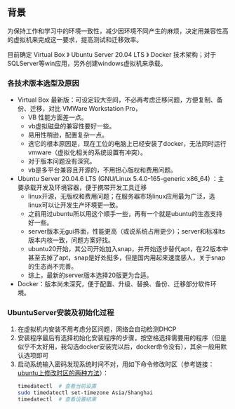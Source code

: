 ## 背景

为保持工作和学习中的环境一致性，减少因环境不同产生的麻烦，决定用兼容性高的虚拟机来完成这一要求，提高测试和迁移效率。

目前确定 Virtual Box 》 Ubuntu Server 20.04 LTS 》 Docker 技术架构；对于SQLServer等win应用，另外创建windows虚拟机来承载。

### 各技术版本选型及原因

* Virtual Box 最新版：可设定较大空间，不必再考虑迁移问题，方便复制、备份、迁移，对比 VMWare Workstation Pro，
    * VB 性能方面差一点。
    * vb虚拟磁盘的兼容性要好一些。
    * 易用性稍逊，配置复杂一点。
    * 选它的根本原因是，现在工位的电脑上已经安装了docker，无法同时运行vmware（虚拟化相关的系统设置有冲突）。
    * 对于版本问题没有深究。
    * vb是多平台兼容且开源的，不用担心版权和费用问题。
* Ubuntu Server 20.04.6 LTS (GNU/Linux 5.4.0-165-generic x86_64) ：主要承载开发及环境容器，便于携带开发工具迁移
    * linux开源，无版权和费用问题；在服务器市场linux应用最为广泛，选linux可以让开发生产环境更一致。
    * 之前用过ubuntu所以用这个顺手一些，再有一个就是ubuntu的生态支持好一些。
    * server版本无gui界面，性能更高（或说系统占用更少）；server和标准lts版本内核一致，问题方案好找。
    * ubuntu20开始，其公司开始加入snap，并开始逐步替代apt，在22版本中甚至去掉了apt，snap是好处挺多，但是国内用起来速度感人，关于snap的生态尚不完善。
    * 综上，最新的server版本选择20版更为合适。
* Docker：版本尚未深究，便于配置、升级、替换、备份、迁移部分软件环境。

### UbuntuServer安装及初始化过程

1. 在虚拟机内安装不用考虑分区问题，网络会自动检测DHCP
2. 安装程序最后有选择初始化安装程序的步骤，按空格选择需要用的程序（但是似乎不太好用，我勾选docker安装完以后，docker命令没有），其余一般用默认选项即可
3. 启动系统输入密码发现系统时间不对，用如下命令修改时区（参考链接：[ubuntu上修改时区的两种方法](https://blog.csdn.net/kaka_buka/article/details/131540461)）：
   ```Bash
   timedatectl  # 查看当前设置
   sudo timedatectl set-timezone Asia/Shanghai
   timedatectl  # 查看设置结果
   ```
